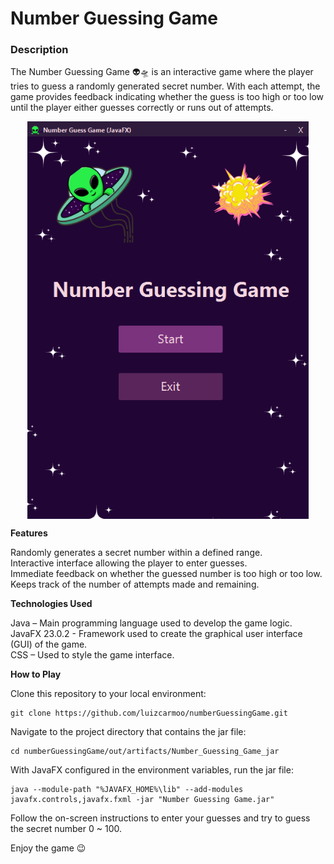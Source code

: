 <h1>Number Guessing Game</h1>

<h3>Description</h3>

The Number Guessing Game 👽🛸 is an interactive game where the player tries to guess a randomly generated secret number. With each attempt, the game provides feedback indicating whether the guess is too high or too low until the player either guesses correctly or runs out of attempts.

<p align="center">
    <img src="https://github.com/luizcarmoo/numberGuessingGame/blob/master/Number_Guessing_Game.png.png?raw=true" align="center"  width="450">
</p>

**Features**

  Randomly generates a secret number within a defined range.<br>
  Interactive interface allowing the player to enter guesses.<br>
  Immediate feedback on whether the guessed number is too high or too low.<br>
  Keeps track of the number of attempts made and remaining.<br>

**Technologies Used**

  Java – Main programming language used to develop the game logic.<br>
  JavaFX 23.0.2 - Framework used to create the graphical user interface (GUI) of the game.<br>
  CSS – Used to style the game interface.<br>

**How to Play**

Clone this repository to your local environment:

    git clone https://github.com/luizcarmoo/numberGuessingGame.git

Navigate to the project directory that contains the jar file:

    cd numberGuessingGame/out/artifacts/Number_Guessing_Game_jar

With JavaFX configured in the environment variables, run the jar file:

    java --module-path "%JAVAFX_HOME%\lib" --add-modules javafx.controls,javafx.fxml -jar "Number Guessing Game.jar"

Follow the on-screen instructions to enter your guesses and try to guess the secret number 0 ~ 100.

Enjoy the game 😉
